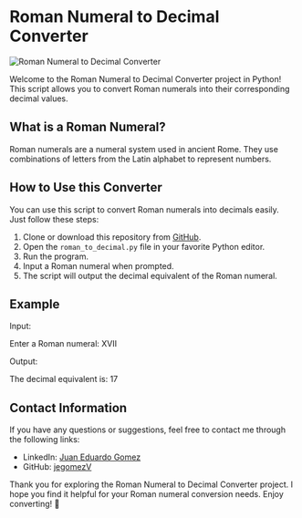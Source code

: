 # Roman Numeral to Decimal Converter

![Roman Numeral to Decimal Converter]()

Welcome to the Roman Numeral to Decimal Converter project in Python! This script allows you to convert Roman numerals into their corresponding decimal values.

## What is a Roman Numeral?

Roman numerals are a numeral system used in ancient Rome. They use combinations of letters from the Latin alphabet to represent numbers.

## How to Use this Converter

You can use this script to convert Roman numerals into decimals easily. Just follow these steps:

1. Clone or download this repository from [GitHub](https://github.com/jegomezV/roman-to-decimal).
2. Open the `roman_to_decimal.py` file in your favorite Python editor.
3. Run the program.
4. Input a Roman numeral when prompted.
5. The script will output the decimal equivalent of the Roman numeral.

## Example

Input:

Enter a Roman numeral: XVII

Output:

The decimal equivalent is: 17


## Contact Information

If you have any questions or suggestions, feel free to contact me through the following links:

- LinkedIn: [Juan Eduardo Gomez](https://www.linkedin.com/in/juan-eduardo-gomez-valencia-a42b3a271/)
- GitHub: [jegomezV](https://github.com/jegomezV)

Thank you for exploring the Roman Numeral to Decimal Converter project. I hope you find it helpful for your Roman numeral conversion needs. Enjoy converting! 🌟
